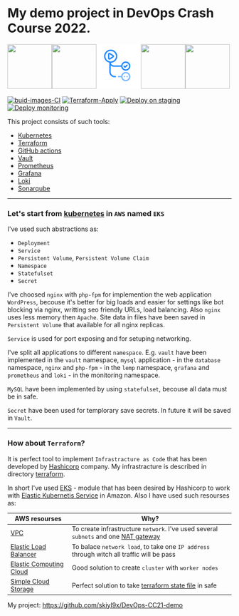 # My demo project in DevOps Crash Course 2022. 
<img src="https://raw.githubusercontent.com/mhausenblas/kubectl-in-action/master/favicon.ico" width="100" height="100" ><img src="https://avatars.githubusercontent.com/u/28900900?v=4" width="100" height="100" ><img src="https://raw.githubusercontent.com/github/explore/2c7e603b797535e5ad8b4beb575ab3b7354666e1/topics/actions/actions.png" width="100" height="100" ><img src="https://raw.githubusercontent.com/mhausenblas/kubectl-in-action/master/favicon.ico" width="100" height="100" ><img src="https://raw.githubusercontent.com/mhausenblas/kubectl-in-action/master/favicon.ico" width="100" height="100" >


[![buid-images-CI](https://github.com/skiyl9x/DevOps-CC21-demo/actions/workflows/build-images-CI.yml/badge.svg)](https://github.com/skiyl9x/DevOps-CC21-demo/actions/workflows/build-images-CI.yml)
[![Terraform-Apply](https://github.com/skiyl9x/DevOps-CC21-demo/actions/workflows/terraform-apply.yml/badge.svg)](https://github.com/skiyl9x/DevOps-CC21-demo/actions/workflows/terraform-apply.yml)
[![Deploy on staging](https://github.com/skiyl9x/DevOps-CC21-demo/actions/workflows/deploy-to-eks.yml/badge.svg?branch=deploy)](https://github.com/skiyl9x/DevOps-CC21-demo/actions/workflows/deploy-to-eks.yml)
[![Deploy monitoring](https://github.com/skiyl9x/DevOps-CC21-demo/actions/workflows/deploy-monitoring.yml/badge.svg?branch=mon)](https://github.com/skiyl9x/DevOps-CC21-demo/actions/workflows/deploy-monitoring.yml)


This project consists of such tools:

- [Kubernetes](https://kubernetes.io/) 
- [Terraform](https://www.terraform.io/)
- [GitHub actions](https://github.com/features/actions)
- [Vault](https://www.vaultproject.io/)
- [Prometheus](https://prometheus.io/)
- [Grafana](https://grafana.com/)
- [Loki](https://grafana.com/oss/loki/)
- [Sonarqube](https://www.sonarqube.org/)
---
### Let's start from [kubernetes](https://github.com/skiyl9x/DevOps-CC21-demo/tree/main/k8s) in `AWS` named `EKS`
  I've used such abstractions as:
  - `Deployment`
  - `Service`
  - `Persistent Volume`, `Persistent Volume Claim`
  - `Namespace`
  - `Statefulset`
  - `Secret`

I've choosed `nginx` with `php-fpm` for implemention the web application `WordPress`, becouse it's better for big loads and easier for settings like bot blocking via nginx, writting seo friendly URLs, load balancing. Also `nginx` uses less memory then `Apache`. Site data in files have been saved in `Persistent Volume` that available for all nginx replicas. 

`Service` is used for port exposing and for setuping networking.

I've split all applications to different `namespace`. E.g. `vault` have been implemented in the `vault` namespace, `mysql` application - in the `database` namespace, `nginx` and `php-fpm` - in the `lemp` namespace, `grafana` and `prometheus` and `loki` - in the monitoring namespace.

`MySQL` have been implemented by using `statefulset`, becouse all data must be in safe.

`Secret` have been used for templorary save secrets. In future it will be saved in `Vault`. 

---
### How about `Terraform`?

It is perfect tool to implement `Infrastracture as Code` that has been developed by [Hashicorp](https://www.hashicorp.com/) company. My infrastracture is described in directory [terraform](https://github.com/skiyl9x/DevOps-CC21-demo/tree/main/terraform).

In short I've used [EKS](https://registry.terraform.io/modules/terraform-aws-modules/eks/aws/latest) - module that has been desired by Hashicorp to work with [Elastic Kubernetis Service](https://aws.amazon.com/eks/) in Amazon. Also I have used such resourses as: 

AWS resourses  | Why?
------------- | -------------
[VPC](https://docs.aws.amazon.com/vpc/latest/userguide/what-is-amazon-vpc.html) | To create infrastructure `network`. I've used several `subnets` and one [NAT gateway](https://docs.aws.amazon.com/vpc/latest/userguide/vpc-nat-gateway.html)
[Elastic Load Balancer](https://aws.amazon.com/elasticloadbalancing/) | To balace `network load`, to take one `IP address` through witch all traffic will be pass
[Elastic Computing Cloud](https://aws.amazon.com/ec2/) | Good solution to create `cluster` with `worker nodes`
[Simple Cloud Storage](https://aws.amazon.com/s3/) | Perfect solution to take [terraform state file](https://www.terraform.io/language/state) in safe


My project: https://github.com/skiyl9x/DevOps-CC21-demo


